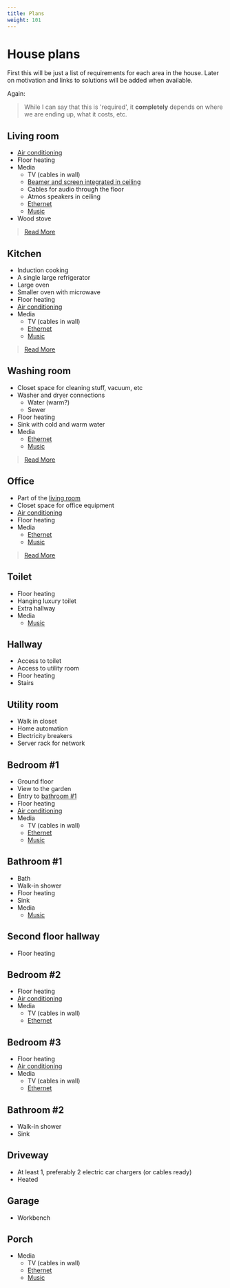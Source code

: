 ```yaml
---
title: Plans
weight: 101
---
```


# House plans
First this will be just a list of requirements for each area in the house. Later on motivation and links to solutions will be added when available.

Again:
>While I can say that this is 'required', it **completely** depends on where we are ending up, what it costs, etc.

## Living room
- [Air conditioning](/docs/tech/air-conditioning)
- Floor heating
- Media
    - TV (cables in wall)
    - [Beamer and screen integrated in ceiling](/docs/tech/home-cinema)
    - Cables for audio through the floor
    - Atmos speakers in ceiling
    - [Ethernet](/docs/tech/network)
    - [Music](/docs/tech/music)
- Wood stove

>[Read More](living-room)

## Kitchen
- Induction cooking
- A single large refrigerator
- Large oven
- Smaller oven with microwave
- Floor heating
- [Air conditioning](/docs/tech/air-conditioning)
- Media
    - TV (cables in wall)
    - [Ethernet](/docs/tech/network)
    - [Music](/docs/tech/music)

>[Read More](kitchen)

## Washing room
- Closet space for cleaning stuff, vacuum, etc
- Washer and dryer connections
    - Water (warm?)
    - Sewer
- Floor heating
- Sink with cold and warm water
- Media
    - [Ethernet](/docs/tech/network)
    - [Music](/docs/tech/music)

>[Read More](washing-room)

## Office
- Part of the [living room](#living-room)
- Closet space for office equipment
- [Air conditioning](/docs/tech/air-conditioning)
- Floor heating
- Media
    - [Ethernet](/docs/tech/network)
    - [Music](/docs/tech/music)

>[Read More](office)

## Toilet
- Floor heating
- Hanging luxury toilet
- Extra hallway
- Media
    - [Music](/docs/tech/music)

## Hallway
- Access to toilet
- Access to utility room
- Floor heating
- Stairs

## Utility room
- Walk in closet
- Home automation
- Electricity breakers
- Server rack for network

## Bedroom #1
- Ground floor
- View to the garden
- Entry to [bathroom #1](#bathroom-1)
- Floor heating
- [Air conditioning](/docs/tech/air-conditioning)
- Media
    - TV (cables in wall)
    - [Ethernet](/docs/tech/network)
    - [Music](/docs/tech/music)

## Bathroom #1
- Bath
- Walk-in shower
- Floor heating
- Sink
- Media
    - [Music](/docs/tech/music)

## Second floor hallway
- Floor heating

## Bedroom #2
- Floor heating
- [Air conditioning](/docs/tech/air-conditioning)
- Media
    - TV (cables in wall)
    - [Ethernet](/docs/tech/network)

## Bedroom #3
- Floor heating
- [Air conditioning](/docs/tech/air-conditioning)
- Media
    - TV (cables in wall)
    - [Ethernet](/docs/tech/network)

## Bathroom #2
- Walk-in shower
- Sink

## Driveway
- At least 1, preferably 2 electric car chargers (or cables ready)
- Heated

## Garage
- Workbench

## Porch
- Media
    - TV (cables in wall)
    - [Ethernet](/docs/tech/network)
    - [Music](/docs/tech/music)